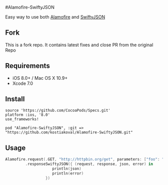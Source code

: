 #Alamofire-SwiftyJSON

Easy way to use both [Alamofire](https://github.com/Alamofire/Alamofire) and [SwiftyJSON](https://github.com/SwiftyJSON/SwiftyJSON)

## Fork
This is a fork repo. It contains latest fixes and close PR from the original Repo

## Requirements

- iOS 8.0+ / Mac OS X 10.9+
- Xcode 7.0

## Install

```
source 'https://github.com/CocoaPods/Specs.git'
platform :ios, '8.0'
use_frameworks!

pod "Alamofire-SwiftyJSON", :git => "https://github.com/kostiakoval/Alamofire-SwiftyJSON.git"

```

## Usage

```swift
Alamofire.request(.GET, "http://httpbin.org/get", parameters: ["foo": "bar"])
         .responseSwiftyJSON({ (request, response, json, error) in
                     println(json)
                     println(error)
                  })

```
